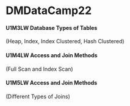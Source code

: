 # DMDataCamp22

#### U1M3LW Database Types of Tables 
(Heap, Index, Index Clustered, Hash Clustered)

#### U1M4LW Access and Join Methods
(Full Scan and Index Scan)

#### U1M5LW Access and Join Methods
(Different Types of Joins)
